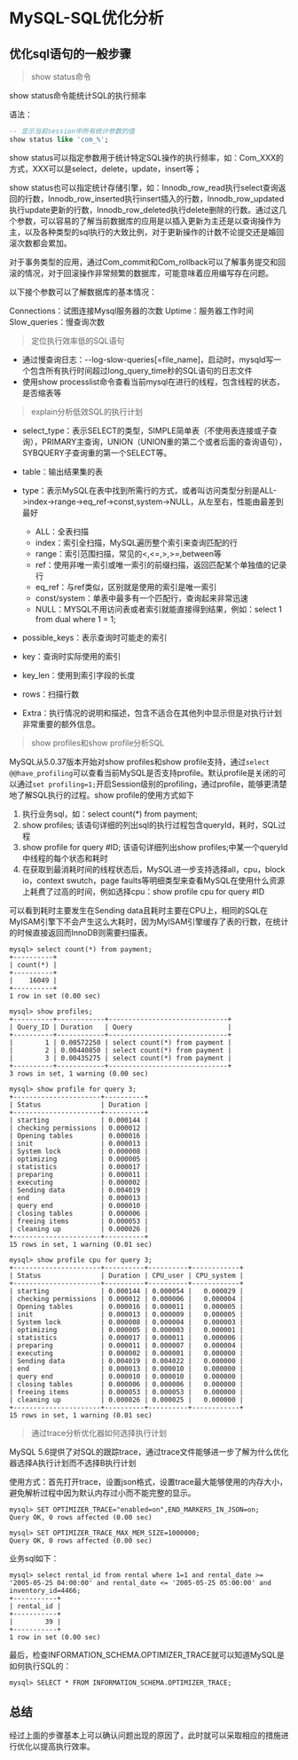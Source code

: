 # MySQL-SQL优化分析 <!-- {docsify-ignore-all} -->


## 优化sql语句的一般步骤

> show status命令

show status命令能统计SQL的执行频率

语法：
```sql
-- 显示当前session中所有统计参数的值
show status like 'com_%';
```
show status可以指定参数用于统计特定SQL操作的执行频率，如：Com_XXX的方式，XXX可以是select，delete，update，insert等；

show status也可以指定统计存储引擎，如：Innodb_row_read执行select查询返回的行数，Innodb_row_inserted执行insert插入的行数，Innodb_row_updated执行update更新的行数，Innodb_row_deleted执行delete删除的行数。通过这几个参数，可以容易的了解当前数据库的应用是以插入更新为主还是以查询操作为主，以及各种类型的sql执行的大致比例，对于更新操作的计数不论提交还是婚回滚次数都会累加。

对于事务类型的应用，通过Com_commit和Com_rollback可以了解事务提交和回滚的情况，对于回滚操作非常频繁的数据库，可能意味着应用编写存在问题。

以下接个参数可以了解数据库的基本情况：

Connections：试图连接Mysql服务器的次数
Uptime：服务器工作时间
Slow_queries：慢查询次数

> 定位执行效率低的SQL语句

- 通过慢查询日志：--log-slow-queries[=file_name]，启动时，mysqld写一个包含所有执行时间超过long_query_time秒的SQL语句的日志文件
- 使用show processlist命令查看当前mysql在进行的线程，包含线程的状态，是否缩表等

> explain分析低效SQL的执行计划

- select_type：表示SELECT的类型，SIMPLE简单表（不使用表连接或子查询），PRIMARY主查询，UNION（UNION重的第二个或者后面的查询语句），SYBQUERY子查询重的第一个SELECT等。
- table：输出结果集的表
- type：表示MySQL在表中找到所需行的方式，或者叫访问类型分别是ALL->index->range->eq_ref->const,system->NULL，从左至右，性能由最差到最好

    - ALL：全表扫描
    - index：索引全扫描，MySQL遍历整个索引来查询匹配的行
    - range：索引范围扫描，常见的<,<=,>,>=,between等
    - ref：使用非唯一索引或唯一索引的前缀扫描，返回匹配某个单独值的记录行
    - eq_ref：与ref类似，区别就是使用的索引是唯一索引
    - const/system：单表中最多有一个匹配行，查询起来非常迅速
    - NULL：MYSQL不用访问表或者索引就能直接得到结果，例如：select 1 from dual where 1 = 1;

- possible_keys：表示查询时可能走的索引
- key：查询时实际使用的索引
- key_len：使用到索引字段的长度
- rows：扫描行数
- Extra：执行情况的说明和描述，包含不适合在其他列中显示但是对执行计划非常重要的额外信息。

> show profiles和show profile分析SQL

MySQL从5.0.37版本开始对show profiles和show profile支持，通过`select @@have_profiling`可以查看当前MySQL是否支持profile。默认profile是关闭的可以通过`set profiling=1;`开启Session级别的profiling，通过profile，能够更清楚地了解SQL执行的过程。show profile的使用方式如下

1. 执行业务sql，如：select count(*) from payment;
2. show profiles; 该语句详细的列出sql的执行过程包含queryId，耗时，SQL过程
3. show profile for query #ID; 该语句详细列出show profiles;中某一个queryId中线程的每个状态和耗时
4. 在获取到最消耗时间的线程状态后，MySQL进一步支持选择all，cpu，block io，context swutch，page faults等明细类型来查看MySQL在使用什么资源上耗费了过高的时间，例如选择cpu：show profile cpu for query #ID

可以看到耗时主要发生在Sending data且耗时主要在CPU上，相同的SQL在MyISAM引擎下不会产生这么大耗时，因为MyISAM引擎缓存了表的行数，在统计的时候直接返回而InnoDB则需要扫描表。
```shell
mysql> select count(*) from payment;
+----------+
| count(*) |
+----------+
|    16049 |
+----------+
1 row in set (0.00 sec)

mysql> show profiles;
+----------+------------+------------------------------+
| Query_ID | Duration   | Query                        |
+----------+------------+------------------------------+
|        1 | 0.00572250 | select count(*) from payment |
|        2 | 0.00440850 | select count(*) from payment |
|        3 | 0.00435275 | select count(*) from payment |
+----------+------------+------------------------------+
3 rows in set, 1 warning (0.00 sec)

mysql> show profile for query 3;
+----------------------+----------+
| Status               | Duration |
+----------------------+----------+
| starting             | 0.000144 |
| checking permissions | 0.000012 |
| Opening tables       | 0.000016 |
| init                 | 0.000013 |
| System lock          | 0.000008 |
| optimizing           | 0.000005 |
| statistics           | 0.000017 |
| preparing            | 0.000011 |
| executing            | 0.000002 |
| Sending data         | 0.004019 |
| end                  | 0.000013 |
| query end            | 0.000010 |
| closing tables       | 0.000006 |
| freeing items        | 0.000053 |
| cleaning up          | 0.000026 |
+----------------------+----------+
15 rows in set, 1 warning (0.01 sec)

mysql> show profile cpu for query 3;
+----------------------+----------+----------+------------+
| Status               | Duration | CPU_user | CPU_system |
+----------------------+----------+----------+------------+
| starting             | 0.000144 | 0.000054 |   0.000029 |
| checking permissions | 0.000012 | 0.000006 |   0.000004 |
| Opening tables       | 0.000016 | 0.000011 |   0.000005 |
| init                 | 0.000013 | 0.000009 |   0.000005 |
| System lock          | 0.000008 | 0.000004 |   0.000003 |
| optimizing           | 0.000005 | 0.000003 |   0.000001 |
| statistics           | 0.000017 | 0.000011 |   0.000006 |
| preparing            | 0.000011 | 0.000007 |   0.000004 |
| executing            | 0.000002 | 0.000001 |   0.000000 |
| Sending data         | 0.004019 | 0.004022 |   0.000000 |
| end                  | 0.000013 | 0.000010 |   0.000000 |
| query end            | 0.000010 | 0.000010 |   0.000000 |
| closing tables       | 0.000006 | 0.000006 |   0.000000 |
| freeing items        | 0.000053 | 0.000053 |   0.000000 |
| cleaning up          | 0.000026 | 0.000025 |   0.000000 |
+----------------------+----------+----------+------------+
15 rows in set, 1 warning (0.01 sec)
```

> 通过trace分析优化器如何选择执行计划

MySQL 5.6提供了对SQL的跟踪trace，通过trace文件能够进一步了解为什么优化器选择A执行计划而不选择B执行计划

使用方式：首先打开trace，设置json格式，设置trace最大能够使用的内存大小，避免解析过程中因为默认内存过小而不能完整的显示。

```shell
mysql> SET OPTIMIZER_TRACE="enabled=on",END_MARKERS_IN_JSON=on;
Query OK, 0 rows affected (0.00 sec)

mysql> SET OPTIMIZER_TRACE_MAX_MEM_SIZE=1000000;
Query OK, 0 rows affected (0.00 sec)
```

业务sql如下：
```shell
mysql> select rental_id from rental where 1=1 and rental_date >= '2005-05-25 04:00:00' and rental_date <= '2005-05-25 05:00:00' and inventory_id=4466;
+-----------+
| rental_id |
+-----------+
|        39 |
+-----------+
1 row in set (0.00 sec)
```

最后，检查INFORMATION_SCHEMA.OPTIMIZER_TRACE就可以知道MySQL是如何执行SQL的：

```shell
mysql> SELECT * FROM INFORMATION_SCHEMA.OPTIMIZER_TRACE;
```

## 总结

经过上面的步骤基本上可以确认问题出现的原因了，此时就可以采取相应的措施进行优化以提高执行效率。